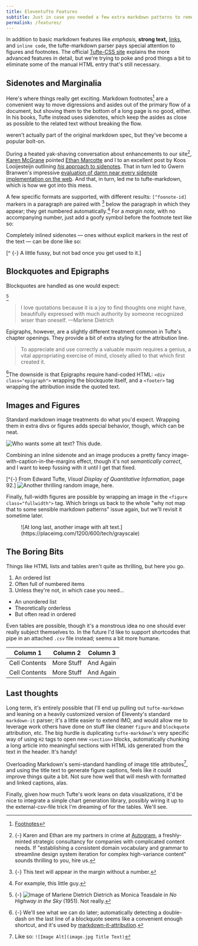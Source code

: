 ```yaml
---
title: Eleventufte Features
subtitle: Just in case you needed a few extra markdown patterns to remember.
permalink: /features/
---
```

In addition to basic markdown features like *emphasis,* **strong text,** [links](http://example.com), and `inline code`, the tufte-markdown parser pays special attention to figures and footnotes. The official [Tufte-CSS site](https://edwardtufte.github.io/tufte-css/) explains the more advanced features in detail, but we're trying to poke and prod things a bit to eliminate some of the manual HTML entry that's still necessary.

## Sidenotes and Marginalia

Here's where things really get exciting. Markdown footnotes[^1] are a convenient way to move digressions and asides out of the primary flow of a document, but shoving them to the bottom of a long page is no good, either. In his books, Tufte instead uses sidenotes, which keep the asides as close as possible to the related text without breaking the flow.

[^1]: [Footnotes](https://www.markdownguide.org/extended-syntax#footnotes)

weren't actually part of the original markdown spec, but they've become a popular bolt-on.

During a heated yak-shaving conversation about enhancements to our site[^autogram], [Karen McGrane](https://karenmcgrane.com) pointed [Ethan Marcotte](https://ethanmarcotte.com) and I to an excellent post by Koos Looijesteijn outlining [*his* approach to sidenotes](https://www.kooslooijesteijn.net/blog/semantic-sidenotes). That in turn led to Gwern Branwen's impressive [evaluation of damn near every sidenote implementation on the web](https://www.gwern.net/Sidenotes). And that, in turn, led me to tufte-markdown, which is how we got into this mess.

[^autogram]: {-} Karen and Ethan are my partners in crime at [Autogram](https://autogram.is), a freshly-minted strategic consultancy for companies with complicated content needs. If "establishing a consistent domain vocabulary and grammar to streamline design system iteration for complex high-variance content" sounds thrilling to you, hire us.

A few specific formats are supported, with different results: `[^foonote-id]` markers in a paragraph are paired with [^footnote] below the paragraph in which they appear; they get numbered automatically.[^eg] For a *margin note,* with no accompanying number, just add a goofy symbol before the footnote text like so:


[^footnote]: {-} This text will appear in the margin without a number.
[^eg]: For example, this little guy.

Completely inlined sidenotes — ones without explicit markers in the rest of the text — can be done like so:

[^ {-} A little fussy, but not bad once you get used to it.]



## Blockquotes and Epigraphs

Blockquotes are handled as one would expect:

[^marlene]

> I love quotations because it is a joy to find thoughts one might have, beautifully expressed with much authority by someone recognized wiser than oneself. —Marlene Dietrich

[^marlene]: {-} ![Image of Marlene Dietrich](https://placeimg.com/400/200/people/sepia)
  Dietrich as Monica Teasdale in _No Highway in the Sky_ (1951). Not really.

Epigraphs, however, are a slightly different treatment common in Tufte's chapter openings. They provide a bit of extra styling for the attribution line.

<div class="epigraph">

> To appreciate and use correctly a valuable maxim requires a genius, a vital appropriating exercise of mind, closely allied to that which first created it.

</div>

[^attribution]The downside is that Epigraphs require hand-coded HTML: `<div class="epigraph">` wrapping the blockquote itself, and a `<footer>` tag wrapping the attribution inside the quoted text.

[^attribution]: {-} We'll see what we can do later; automatically detecting a double-dash on the last line of a blockquote seems like a convenient enough shortcut, and it's used by [markdown-it-attribution](https://www.npmjs.com/package/@gerhobbelt/markdown-it-attribution).

## Images and Figures

Standard markdown image treatments do what you'd expect. Wrapping them in extra divs or figures adds special behavior, though, which can be neat.

![Who wants some alt text? This dude.](https://placeimg.com/800/400/tech/grayscale)

Combining an inline sidenote and an image produces a pretty fancy image-with-caption-in-the-margins effect, though it's not *semantically correct*, and I want to keep fussing with it until I get that fixed. 

[^{-} From Edward Tufte, *Visual Display of Quantitative Information*, page 92.]
![Another thrilling random image, here.](https://placeimg.com/800/300/tech/grayscale)

Finally, full-width figures are possible by wrapping an image in the `<figure class="fullwidth">` tag. Which brings us back to the whole "why not map that to some sensible markdown patterns" issue again, but we'll revisit it sometime later.

<figure class="fullwidth">
![At long last, another image with alt text.](https://placeimg.com/1200/600/tech/grayscale)
</figure>

## The Boring Bits

Things like HTML lists and tables aren't quite as thrilling, but here you go.

1. An ordered list
2. Often full of numbered items
3. Unless they're not, in which case you need…

* An unordered list
* Theoretically orderless
* But often read in ordered

Even tables are possible, though it's a monstrous idea no one should ever really subject themselves to. In the future I'd like to support shortcodes that pipe in an attached `.csv` file instead; seems a bit more humane.

| Column 1      | Column 2     | Column 3  |
| ------------- | ------------ | --------- |
| Cell Contents | More Stuff   | And Again |
| Cell Contents | More Stuff   | And Again |


## Last thoughts

Long term, it's entirely possible that I'll end up pulling out `tufte-markdown` and leaning on a heavily customized version of Eleventy's standard `markdown-it` parser; it's a little easier to extend IMO, and would allow me to leverage work others have done on stuff like cleaner `figure` and `blockquote` attribution, etc. The big hurdle is duplicating `tufte-markdown`'s very specific way of using `H2` tags to open new `<section>` blocks, automatically chunking a long article into meaningful sections with HTML ids generated from the text in the header. It's handy!

Overloading Markdown's semi-standard handling of image title attributes[^titles], and using the title text to generate figure captions, feels like it could improve things quite a bit. Not sure how well that will mesh with formatted and linked captions, alas.

[^titles]: Like so: `![Image Alt](image.jpg Title Text)`

Finally, given how much Tufte's work leans on data visualizations, it'd be nice to integrate a simple chart generation library, possibly wiring it up to the external-csv-file trick I'm dreaming of for the tables. We'll see.